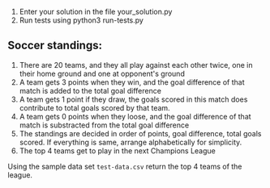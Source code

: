 1. Enter your solution in the file your_solution.py
2. Run tests using python3 run-tests.py

## Soccer standings:
1. There are 20 teams, and they all play against each other twice, one in their home ground and one at opponent's ground
2. A team gets 3 points when they win, and the goal difference of that match is added to the total goal difference
3. A team gets 1 point if they draw, the goals scored in this match does contribute to total goals scored by that team.
4. A team gets 0 points when they loose, and the goal difference of that match is substracted from the total goal difference
5. The standings are decided in order of points, goal difference, total goals scored. If everything is same, arrange alphabetically for simplicity.
6. The top 4 teams get to play in the next Champions League

Using the sample data set `test-data.csv`  return the top 4 teams of the league.